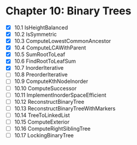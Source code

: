 # Chapter 10: Binary Trees

- [x] 10.1 IsHeightBalanced
- [x] 10.2 IsSymmetric
- [x] 10.3 ComputeLowestCommonAncestor
- [x] 10.4 ComputeLCAWithParent
- [x] 10.5 SumRootToLeaf
- [x] 10.6 FindRootToLeafSum
- [x] 10.7 InorderIterative
- [ ] 10.8 PreorderIterative
- [ ] 10.9 ComputeKthNodeInorder
- [ ] 10.10 ComputeSuccessor
- [ ] 10.11 ImplementInorderSpaceEfficient
- [ ] 10.12 ReconstructBinaryTree
- [ ] 10.13 ReconstructBinaryTreeWithMarkers
- [ ] 10.14 TreeToLinkedList
- [ ] 10.15 ComputeExterior
- [ ] 10.16 ComputeRightSiblingTree
- [ ] 10.17 LockingBinaryTree